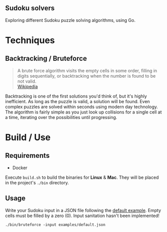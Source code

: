 Sudoku solvers
---

Exploring different Sudoku puzzle solving algorithms, using Go. 

# Techniques

## Backtracking / Bruteforce

> A brute force algorithm visits the empty cells in some order, filling in digits sequentially, or backtracking when the number is found to be not valid.
> <br>[Wikipedia](https://en.wikipedia.org/wiki/Sudoku_solving_algorithms#Backtracking)

Backtracking is one of the first solutions you'd think of, but it's highly inefficient. 
As long as the puzzle is valid, a solution will be found. Even complex puzzles are solved within seconds using modern day technology.
 The algorithm is fairly simple as you just look up collisions for a single cell at a time, iterating over the possibilities
 until progressing.
  

# Build / Use

## Requirements
* Docker

Execute  `build.sh` to build the binaries for **Linux** & **Mac**. They will be placed in the project's `./bin` directory.

## Usage

Write your Sudoku input in a JSON file following the [default example](examples/default.json). 
Empty cells must be filled by a zero (0). Input sanitation hasn't been implemented! 

`./bin/bruteforce -input examples/default.json` 